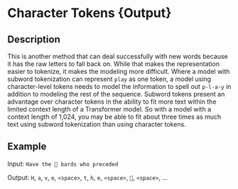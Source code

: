 # Character Tokens {Output}

## Description

This is another method that can deal successfully with new words because it has the raw letters to fall back on. While that makes the representation easier to tokenize, it makes the modeling more difficult. Where a model with subword tokenization can represent `play` as one token, a model using character-level tokens needs to model the information to spell out `p-l-a-y` in addition to modeling the rest of the sequence. Subword tokens present an advantage over character tokens in the ability to fit more text within the limited context length of a Transformer model. So with a model with a context length of 1,024, you may be able to fit about three times as much text using subword tokenization than using character tokens.

## Example

Input: `Have the 🎵 bards who preceded`

Output: `H`, `a`, `v`, `e`, `<space>`, `t`, `h`, `e`, `<space>`, `🎵`, `<space>`, ...
